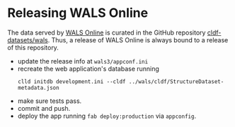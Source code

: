 # Releasing WALS Online

The data served by [WALS Online](https://wals.info) is curated in the GitHub
repository [cldf-datasets/wals](https://github.com/cldf-datasets/wals).
Thus, a release of WALS Online is always bound to a release of this repository.

- update the release info at `wals3/appconf.ini`
- recreate the web application's database running
  ```shell script
  clld initdb development.ini --cldf ../wals/cldf/StructureDataset-metadata.json
  ```
- make sure tests pass.
- commit and push.
- deploy the app running `fab deploy:production` via `appconfig`.
